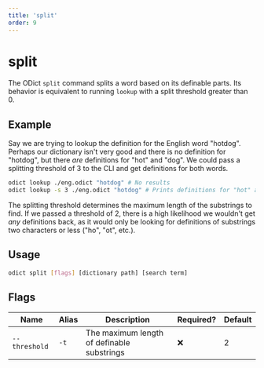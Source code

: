 ```yaml
---
title: 'split'
order: 9
---
```


# split

The ODict `split` command splits a word based on its definable parts. Its behavior is equivalent to running `lookup` with a split threshold greater than 0.


## Example

Say we are trying to lookup the definition for the English word "hotdog". Perhaps our dictionary isn't very good and there is no definition for "hotdog", but there _are_ definitions for "hot" and "dog". We could pass a splitting threshold of 3 to the CLI and get definitions for both words.

```bash
odict lookup ./eng.odict "hotdog" # No results
odict lookup -s 3 ./eng.odict "hotdog" # Prints definitions for "hot" and "dog"
```

The splitting threshold determines the maximum length of the substrings to find. If we passed a threshold of 2, there is a high likelihood we wouldn't get _any_ definitions back, as it would only be looking for definitions of substrings two characters or less ("ho", "ot", etc.).


## Usage

```bash
odict split [flags] [dictionary path] [search term]
```

## Flags

| Name          | Alias | Description                                | Required? | Default |
| ------------- | ----- | ------------------------------------------ | --------- | ------- |
| `--threshold` | `-t`  | The maximum length of definable substrings | ❌         | 2       |

